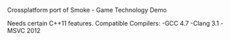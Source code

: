 Crossplatform port of Smoke - Game Technology Demo

Needs certain C++11 features.
Compatible Compilers:
-GCC 4.7
-Clang 3.1
-MSVC 2012



